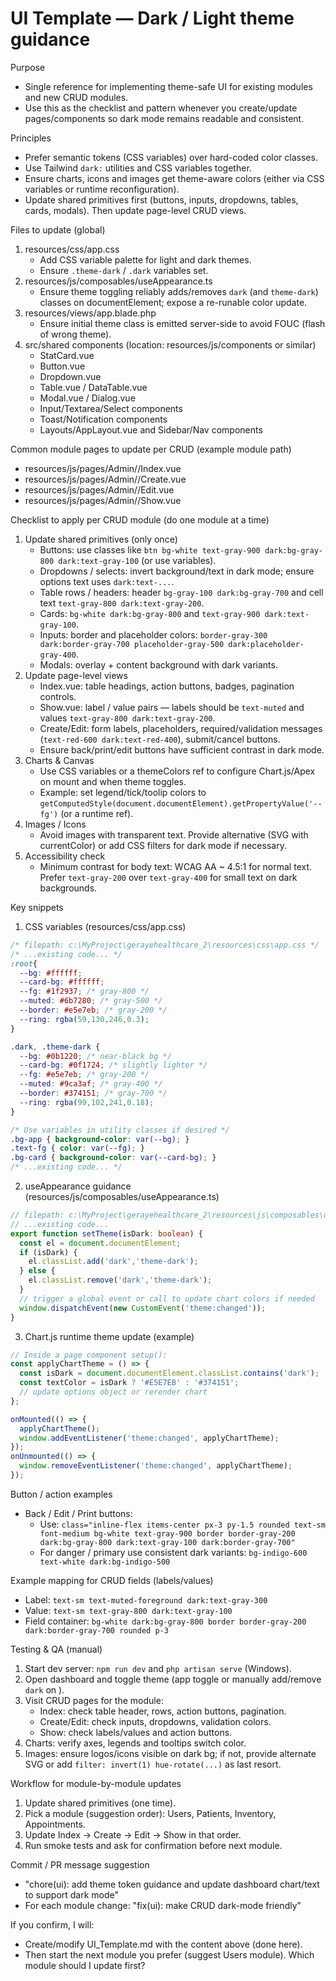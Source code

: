 # UI Template — Dark / Light theme guidance

Purpose
- Single reference for implementing theme-safe UI for existing modules and new CRUD modules.
- Use this as the checklist and pattern whenever you create/update pages/components so dark mode remains readable and consistent.

Principles
- Prefer semantic tokens (CSS variables) over hard-coded color classes.
- Use Tailwind `dark:` utilities and CSS variables together.
- Ensure charts, icons and images get theme-aware colors (either via CSS variables or runtime reconfiguration).
- Update shared primitives first (buttons, inputs, dropdowns, tables, cards, modals). Then update page-level CRUD views.

Files to update (global)
1. resources/css/app.css
   - Add CSS variable palette for light and dark themes.
   - Ensure `.theme-dark` / `.dark` variables set.
2. resources/js/composables/useAppearance.ts
   - Ensure theme toggling reliably adds/removes `dark` (and `theme-dark`) classes on documentElement; expose a re-runable color update.
3. resources/views/app.blade.php
   - Ensure initial theme class is emitted server-side to avoid FOUC (flash of wrong theme).
4. src/shared components (location: resources/js/components or similar)
   - StatCard.vue
   - Button.vue
   - Dropdown.vue
   - Table.vue / DataTable.vue
   - Modal.vue / Dialog.vue
   - Input/Textarea/Select components
   - Toast/Notification components
   - Layouts/AppLayout.vue and Sidebar/Nav components

Common module pages to update per CRUD (example module path)
- resources/js/pages/Admin/<ModuleName>/Index.vue
- resources/js/pages/Admin/<ModuleName>/Create.vue
- resources/js/pages/Admin/<ModuleName>/Edit.vue
- resources/js/pages/Admin/<ModuleName>/Show.vue

Checklist to apply per CRUD module (do one module at a time)
1. Update shared primitives (only once)
   - Buttons: use classes like `btn bg-white text-gray-900 dark:bg-gray-800 dark:text-gray-100` (or use variables).
   - Dropdowns / selects: invert background/text in dark mode; ensure options text uses `dark:text-...`.
   - Table rows / headers: header `bg-gray-100 dark:bg-gray-700` and cell text `text-gray-800 dark:text-gray-200`.
   - Cards: `bg-white dark:bg-gray-800` and `text-gray-900 dark:text-gray-100`.
   - Inputs: border and placeholder colors: `border-gray-300 dark:border-gray-700 placeholder-gray-500 dark:placeholder-gray-400`.
   - Modals: overlay + content background with dark variants.
2. Update page-level views
   - Index.vue: table headings, action buttons, badges, pagination controls.
   - Show.vue: label / value pairs — labels should be `text-muted` and values `text-gray-800 dark:text-gray-200`.
   - Create/Edit: form labels, placeholders, required/validation messages (`text-red-600 dark:text-red-400`), submit/cancel buttons.
   - Ensure back/print/edit buttons have sufficient contrast in dark mode.
3. Charts & Canvas
   - Use CSS variables or a themeColors ref to configure Chart.js/Apex on mount and when theme toggles.
   - Example: set legend/tick/toolip colors to `getComputedStyle(document.documentElement).getPropertyValue('--fg')` (or a runtime ref).
4. Images / Icons
   - Avoid images with transparent text. Provide alternative (SVG with currentColor) or add CSS filters for dark mode if necessary.
5. Accessibility check
   - Minimum contrast for body text: WCAG AA ~ 4.5:1 for normal text. Prefer `text-gray-200` over `text-gray-400` for small text on dark backgrounds.

Key snippets

1) CSS variables (resources/css/app.css)
```css
/* filepath: c:\MyProject\gerayehealthcare_2\resources\css\app.css */
/* ...existing code... */
:root{
  --bg: #ffffff;
  --card-bg: #ffffff;
  --fg: #1f2937; /* gray-800 */
  --muted: #6b7280; /* gray-500 */
  --border: #e5e7eb; /* gray-200 */
  --ring: rgba(59,130,246,0.3);
}

.dark, .theme-dark {
  --bg: #0b1220; /* near-black bg */
  --card-bg: #0f1724; /* slightly lighter */
  --fg: #e5e7eb; /* gray-200 */
  --muted: #9ca3af; /* gray-400 */
  --border: #374151; /* gray-700 */
  --ring: rgba(99,102,241,0.18);
}

/* Use variables in utility classes if desired */
.bg-app { background-color: var(--bg); }
.text-fg { color: var(--fg); }
.bg-card { background-color: var(--card-bg); }
/* ...existing code... */
```

2) useAppearance guidance (resources/js/composables/useAppearance.ts)
```ts
// filepath: c:\MyProject\gerayehealthcare_2\resources\js\composables\useAppearance.ts
// ...existing code...
export function setTheme(isDark: boolean) {
  const el = document.documentElement;
  if (isDark) {
    el.classList.add('dark','theme-dark');
  } else {
    el.classList.remove('dark','theme-dark');
  }
  // trigger a global event or call to update chart colors if needed
  window.dispatchEvent(new CustomEvent('theme:changed'));
}
```

3) Chart.js runtime theme update (example)
```ts
// Inside a page component setup():
const applyChartTheme = () => {
  const isDark = document.documentElement.classList.contains('dark');
  const textColor = isDark ? '#E5E7EB' : '#374151';
  // update options object or rerender chart
};

onMounted(() => {
  applyChartTheme();
  window.addEventListener('theme:changed', applyChartTheme);
});
onUnmounted(() => {
  window.removeEventListener('theme:changed', applyChartTheme);
});
```

Button / action examples
- Back / Edit / Print buttons:
  - Use: `class="inline-flex items-center px-3 py-1.5 rounded text-sm font-medium bg-white text-gray-900 border border-gray-200 dark:bg-gray-800 dark:text-gray-100 dark:border-gray-700"`
  - For danger / primary use consistent dark variants: `bg-indigo-600 text-white dark:bg-indigo-500`

Example mapping for CRUD fields (labels/values)
- Label: `text-sm text-muted-foreground dark:text-gray-300`
- Value: `text-sm text-gray-800 dark:text-gray-100`
- Field container: `bg-white dark:bg-gray-800 border border-gray-200 dark:border-gray-700 rounded p-3`

Testing & QA (manual)
1. Start dev server: `npm run dev` and `php artisan serve` (Windows).
2. Open dashboard and toggle theme (app toggle or manually add/remove `dark` on <html>).
3. Visit CRUD pages for the module:
   - Index: check table header, rows, action buttons, pagination.
   - Create/Edit: check inputs, dropdowns, validation colors.
   - Show: check labels/values and action buttons.
4. Charts: verify axes, legends and tooltips switch color.
5. Images: ensure logos/icons visible on dark bg; if not, provide alternate SVG or add `filter: invert(1) hue-rotate(...)` as last resort.

Workflow for module-by-module updates
1. Update shared primitives (one time).
2. Pick a module (suggestion order): Users, Patients, Inventory, Appointments.
3. Update Index -> Create -> Edit -> Show in that order.
4. Run smoke tests and ask for confirmation before next module.

Commit / PR message suggestion
- "chore(ui): add theme token guidance and update dashboard chart/text to support dark mode"
- For each module change: "fix(ui): make <ModuleName> CRUD dark-mode friendly"

If you confirm, I will:
- Create/modify UI_Template.md with the content above (done here).
- Then start the next module you prefer (suggest Users module). Which module should I update first?